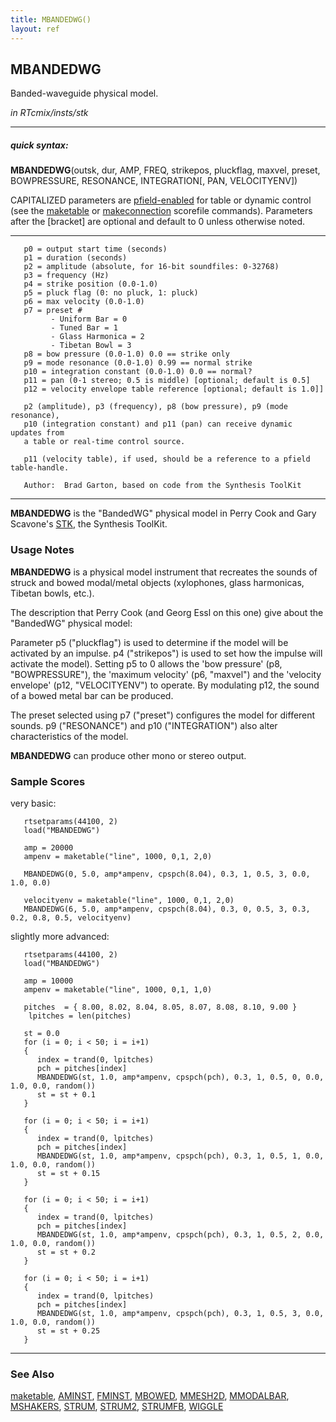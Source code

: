 ```yaml
---
title: MBANDEDWG()
layout: ref
---
```


## MBANDEDWG

Banded-waveguide physical model.

*in RTcmix/insts/stk*  
  

-----

##### quick syntax:

**MBANDEDWG**(outsk, dur, AMP, FREQ, strikepos, pluckflag, maxvel,
preset, BOWPRESSURE, RESONANCE, INTEGRATION\[, PAN, VELOCITYENV\])

CAPITALIZED parameters are [pfield-enabled](pfield-enabled.html) for
table or dynamic control (see the
[maketable](../scorefile/maketable-2.html) or
[makeconnection](../scorefile/makeconnection-2.html) scorefile
commands). Parameters after the \[bracket\] are optional and default to
0 unless otherwise noted.

-----

  

``` 
   p0 = output start time (seconds)
   p1 = duration (seconds)
   p2 = amplitude (absolute, for 16-bit soundfiles: 0-32768)
   p3 = frequency (Hz)
   p4 = strike position (0.0-1.0)
   p5 = pluck flag (0: no pluck, 1: pluck)
   p6 = max velocity (0.0-1.0)
   p7 = preset #
         - Uniform Bar = 0
         - Tuned Bar = 1
         - Glass Harmonica = 2
         - Tibetan Bowl = 3
   p8 = bow pressure (0.0-1.0) 0.0 == strike only
   p9 = mode resonance (0.0-1.0) 0.99 == normal strike
   p10 = integration constant (0.0-1.0) 0.0 == normal?
   p11 = pan (0-1 stereo; 0.5 is middle) [optional; default is 0.5]
   p12 = velocity envelope table reference [optional; default is 1.0]]

   p2 (amplitude), p3 (frequency), p8 (bow pressure), p9 (mode resonance),
   p10 (integration constant) and p11 (pan) can receive dynamic updates from
   a table or real-time control source.

   p11 (velocity table), if used, should be a reference to a pfield table-handle.

   Author:  Brad Garton, based on code from the Synthesis ToolKit
```

  

-----

  
**MBANDEDWG** is the "BandedWG" physical model in Perry Cook and Gary
Scavone's [STK](http://www.cs.princeton.edu/~prc/NewWork.php#STK), the
Synthesis ToolKit.

### Usage Notes

**MBANDEDWG** is a physical model instrument that recreates the sounds
of struck and bowed modal/metal objects (xylophones, glass harmonicas,
Tibetan bowls, etc.).

The description that Perry Cook (and Georg Essl on this one) give about
the "BandedWG" physical model:

Parameter p5 ("pluckflag") is used to determine if the model will be
activated by an impulse. p4 ("strikepos") is used to set how the impulse
will activate the model). Setting p5 to 0 allows the 'bow pressure' (p8,
"BOWPRESSURE"), the 'maximum velocity' (p6, "maxvel") and the 'velocity
envelope' (p12, "VELOCITYENV") to operate. By modulating p12, the sound
of a bowed metal bar can be produced.

The preset selected using p7 ("preset") configures the model for
different sounds. p9 ("RESONANCE") and p10 ("INTEGRATION") also alter
characteristics of the model.

**MBANDEDWG** can produce other mono or stereo output.

### Sample Scores

very basic:

``` 
   rtsetparams(44100, 2)
   load("MBANDEDWG")

   amp = 20000
   ampenv = maketable("line", 1000, 0,1, 2,0)

   MBANDEDWG(0, 5.0, amp*ampenv, cpspch(8.04), 0.3, 1, 0.5, 3, 0.0, 1.0, 0.0)

   velocityenv = maketable("line", 1000, 0,1, 2,0)
   MBANDEDWG(6, 5.0, amp*ampenv, cpspch(8.04), 0.3, 0, 0.5, 3, 0.3, 0.2, 0.8, 0.5, velocityenv)
```

  
  
slightly more advanced:

``` 
   rtsetparams(44100, 2)
   load("MBANDEDWG")

   amp = 10000
   ampenv = maketable("line", 1000, 0,1, 1,0)

   pitches  = { 8.00, 8.02, 8.04, 8.05, 8.07, 8.08, 8.10, 9.00 }
    lpitches = len(pitches)

   st = 0.0
   for (i = 0; i < 50; i = i+1)
   {
      index = trand(0, lpitches)
      pch = pitches[index]
      MBANDEDWG(st, 1.0, amp*ampenv, cpspch(pch), 0.3, 1, 0.5, 0, 0.0, 1.0, 0.0, random())
      st = st + 0.1
   }

   for (i = 0; i < 50; i = i+1)
   {
      index = trand(0, lpitches)
      pch = pitches[index]
      MBANDEDWG(st, 1.0, amp*ampenv, cpspch(pch), 0.3, 1, 0.5, 1, 0.0, 1.0, 0.0, random())
      st = st + 0.15
   }

   for (i = 0; i < 50; i = i+1)
   {
      index = trand(0, lpitches)
      pch = pitches[index]
      MBANDEDWG(st, 1.0, amp*ampenv, cpspch(pch), 0.3, 1, 0.5, 2, 0.0, 1.0, 0.0, random())
      st = st + 0.2
   }

   for (i = 0; i < 50; i = i+1)
   {
      index = trand(0, lpitches)
      pch = pitches[index]
      MBANDEDWG(st, 1.0, amp*ampenv, cpspch(pch), 0.3, 1, 0.5, 3, 0.0, 1.0, 0.0, random())
      st = st + 0.25
   }
```

  

-----

### See Also

[maketable](../scorefile/maketable.html), [AMINST](AMINST.html),
[FMINST](FMINST.html), [MBOWED](MBOWED.html), [MMESH2D](MMESH2D.html),
[MMODALBAR](MMODALBAR.html), [MSHAKERS](MSHAKERS.html),
[STRUM](STRUM.html), [STRUM2](STRUM2.html), [STRUMFB](STRUMFB.html),
[WIGGLE](WIGGLE.html)

